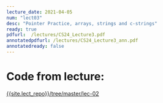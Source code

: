 ```yaml
---
lecture_date: 2021-04-05
num: "lect03"
desc: "Pointer Practice, arrays, strings and c-strings"
ready: true
pdfurl:  /lectures/CS24_Lecture3.pdf
annotatedpdfurl: /lectures/CS24_Lecture3_ann.pdf
annotatedready: false
---
```



# Code from lecture:

[{{site.lect_repo}}/tree/master/lec-02]({{site.lect_repo}}/tree/master/lec-02)





